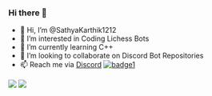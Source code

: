 ### Hi there 👋
- 👋 Hi, I’m @SathyaKarthik1212
- 👀 I’m interested in Coding Lichess Bots
- 🌱 I’m currently learning C++
- 🥇 I’m looking to collaborate on Discord Bot Repositories 
- 📫 Reach me via [Discord](https://discord.com/users/816980608114229250)
[![badge1](https://imgur.com/kIsjw4p)](https://forthebadge.com)

<a>
  <img align="center" src="https://github-readme-stats.vercel.app/api?username=SathyaKarthik1212&show_icons=true&include_all_commits=false&line_height=33&theme=algolia" />
</a>
<a>
  <img align="center" src="https://github-readme-stats.vercel.app/api/top-langs/?username=SathyaKarthik1212&theme=algolia" />
</a>


<!---
SathyaKarthik1212/SathyaKarthik1212 is a ✨ special ✨ repository because its `README.md` (this file) appears on your GitHub profile.
You can click the Preview link to take a look at your changes.
--->

